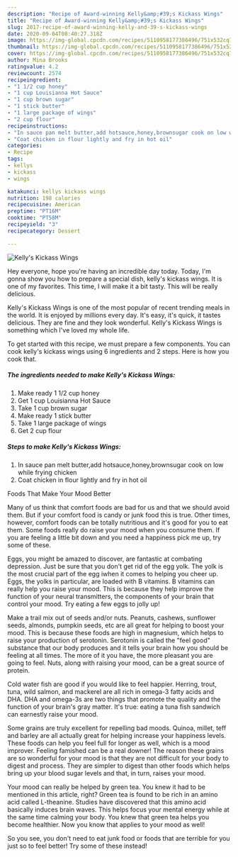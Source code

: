 ```yaml
---
description: "Recipe of Award-winning Kelly&amp;#39;s Kickass Wings"
title: "Recipe of Award-winning Kelly&amp;#39;s Kickass Wings"
slug: 2017-recipe-of-award-winning-kelly-and-39-s-kickass-wings
date: 2020-09-04T08:40:27.318Z
image: https://img-global.cpcdn.com/recipes/5110958177386496/751x532cq70/kellys-kickass-wings-recipe-main-photo.jpg
thumbnail: https://img-global.cpcdn.com/recipes/5110958177386496/751x532cq70/kellys-kickass-wings-recipe-main-photo.jpg
cover: https://img-global.cpcdn.com/recipes/5110958177386496/751x532cq70/kellys-kickass-wings-recipe-main-photo.jpg
author: Mina Brooks
ratingvalue: 4.2
reviewcount: 2574
recipeingredient:
- "1 1/2 cup honey"
- "1 cup Louisianna Hot Sauce"
- "1 cup brown sugar"
- "1 stick butter"
- "1 large package of wings"
- "2 cup flour"
recipeinstructions:
- "In sauce pan melt butter,add hotsauce,honey,brownsugar cook on low while frying chicken"
- "Coat chicken in flour lightly and fry in hot oil"
categories:
- Recipe
tags:
- kellys
- kickass
- wings

katakunci: kellys kickass wings 
nutrition: 198 calories
recipecuisine: American
preptime: "PT16M"
cooktime: "PT58M"
recipeyield: "3"
recipecategory: Dessert

---
```



![Kelly&#39;s Kickass Wings](https://img-global.cpcdn.com/recipes/5110958177386496/751x532cq70/kellys-kickass-wings-recipe-main-photo.jpg)

Hey everyone, hope you're having an incredible day today. Today, I'm gonna show you how to prepare a special dish, kelly&#39;s kickass wings. It is one of my favorites. This time, I will make it a bit tasty. This will be really delicious.



Kelly&#39;s Kickass Wings is one of the most popular of recent trending meals in the world. It is enjoyed by millions every day. It's easy, it's quick, it tastes delicious. They are fine and they look wonderful. Kelly&#39;s Kickass Wings is something which I've loved my whole life.


To get started with this recipe, we must prepare a few components. You can cook kelly&#39;s kickass wings using 6 ingredients and 2 steps. Here is how you cook that.

<!--inarticleads1-->

##### The ingredients needed to make Kelly&#39;s Kickass Wings:

1. Make ready 1 1/2 cup honey
1. Get 1 cup Louisianna Hot Sauce
1. Take 1 cup brown sugar
1. Make ready 1 stick butter
1. Take 1 large package of wings
1. Get 2 cup flour




<!--inarticleads2-->

##### Steps to make Kelly&#39;s Kickass Wings:

1. In sauce pan melt butter,add hotsauce,honey,brownsugar cook on low while frying chicken
1. Coat chicken in flour lightly and fry in hot oil




Foods That Make Your Mood Better


Many of us think that comfort foods are bad for us and that we should avoid them. But if your comfort food is candy or junk food this is true. Other times, however, comfort foods can be totally nutritious and it's good for you to eat them. Some foods really do raise your mood when you consume them. If you are feeling a little bit down and you need a happiness pick me up, try some of these.

Eggs, you might be amazed to discover, are fantastic at combating depression. Just be sure that you don't get rid of the egg yolk. The yolk is the most crucial part of the egg iwhen it comes to helping you cheer up. Eggs, the yolks in particular, are loaded with B vitamins. B vitamins can really help you raise your mood. This is because they help improve the function of your neural transmitters, the components of your brain that control your mood. Try eating a few eggs to jolly up!

Make a trail mix out of seeds and/or nuts. Peanuts, cashews, sunflower seeds, almonds, pumpkin seeds, etc are all great for helping to boost your mood. This is because these foods are high in magnesium, which helps to raise your production of serotonin. Serotonin is called the "feel good" substance that our body produces and it tells your brain how you should be feeling at all times. The more of it you have, the more pleasant you are going to feel. Nuts, along with raising your mood, can be a great source of protein.

Cold water fish are good if you would like to feel happier. Herring, trout, tuna, wild salmon, and mackerel are all rich in omega-3 fatty acids and DHA. DHA and omega-3s are two things that promote the quality and the function of your brain's gray matter. It's true: eating a tuna fish sandwich can earnestly raise your mood. 

Some grains are truly excellent for repelling bad moods. Quinoa, millet, teff and barley are all actually great for helping increase your happiness levels. These foods can help you feel full for longer as well, which is a mood improver. Feeling famished can be a real downer! The reason these grains are so wonderful for your mood is that they are not difficult for your body to digest and process. They are simpler to digest than other foods which helps bring up your blood sugar levels and that, in turn, raises your mood.

Your mood can really be helped by green tea. You knew it had to be mentioned in this article, right? Green tea is found to be rich in an amino acid called L-theanine. Studies have discovered that this amino acid basically induces brain waves. This helps focus your mental energy while at the same time calming your body. You knew that green tea helps you become healthier. Now you know that applies to your mood as well!

So you see, you don't need to eat junk food or foods that are terrible for you just so to feel better! Try some of these instead!


